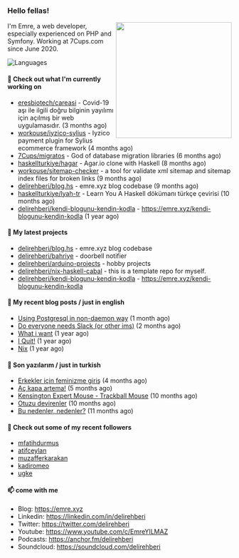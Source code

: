 <h3>Hello fellas!</h3>
 

<img align="right" src="https://media.giphy.com/media/ZE6HYckyroMWwSp11C/giphy-downsized.gif" width="260">

I'm Emre, a web developer, especially experienced on PHP and Symfony. Working at 7Cups.com since June 2020. 

![Languages](https://github-readme-stats.vercel.app/api/top-langs/?username=delirehberi&layout=compact)

#### 👷 Check out what I'm currently working on

- [eresbiotech/careasi](https://github.com/eresbiotech/careasi) - Covid-19 aşı ile ilgili doğru bilginin yayılımı için açılmış bir web uygulamasıdır. (3 months ago)
- [workouse/iyzico-sylius](https://github.com/workouse/iyzico-sylius) - Iyzico payment plugin for Sylius ecommerce framework (4 months ago)
- [7Cups/migratos](https://github.com/7Cups/migratos) - God of database migration libraries (6 months ago)
- [haskellturkiye/hagar](https://github.com/haskellturkiye/hagar) - Agar.io clone with Haskell (8 months ago)
- [workouse/sitemap-checker](https://github.com/workouse/sitemap-checker) - a tool for validate xml sitemap and sitemap index files for broken links (9 months ago)
- [delirehberi/blog.hs](https://github.com/delirehberi/blog.hs) - emre.xyz blog codebase  (9 months ago)
- [haskellturkiye/lyah-tr](https://github.com/haskellturkiye/lyah-tr) - Learn You A Haskell dökümanı türkçe çevirisi (10 months ago)
- [delirehberi/kendi-blogunu-kendin-kodla](https://github.com/delirehberi/kendi-blogunu-kendin-kodla) - https://emre.xyz/kendi-blogunu-kendin-kodla (1 year ago)

#### 🌱 My latest projects

- [delirehberi/blog.hs](https://github.com/delirehberi/blog.hs) - emre.xyz blog codebase 
- [delirehberi/bahriye](https://github.com/delirehberi/bahriye) - doorbell notifier
- [delirehberi/arduino-projects](https://github.com/delirehberi/arduino-projects) - hobby projects
- [delirehberi/nix-haskell-cabal](https://github.com/delirehberi/nix-haskell-cabal) - this is a template repo for myself.
- [delirehberi/kendi-blogunu-kendin-kodla](https://github.com/delirehberi/kendi-blogunu-kendin-kodla) - https://emre.xyz/kendi-blogunu-kendin-kodla

#### 📜 My recent blog posts / just in english

- [Using Postgresql in non-daemon way](https://emre.xyz/using-postgresql-in-non-daemon-way) (1 month ago)
- [Do everyone needs Slack (or other ims)](https://emre.xyz/do-everyone-needs-slack-or-other-ims) (2 months ago)
- [What i want](https://emre.xyz/what-i-want) (1 year ago)
- [I Quit!](https://emre.xyz/i-quit) (1 year ago)
- [Nix](https://emre.xyz/nix) (1 year ago)

#### 📜 Son yazılarım / just in turkish

- [Erkekler için feminizme giriş](https://emre.xyz/erkekler-icin-feminizme-giris) (4 months ago)
- [Aç kapa artema!](https://emre.xyz/ac-kapa-artema) (5 months ago)
- [Kensington Expert Mouse - Trackball Mouse](https://emre.xyz/kensington-expert-mouse-trackball-mouse) (10 months ago)
- [Otuzu devirenler](https://emre.xyz/otuzu-devirenler) (10 months ago)
- [Bu nedenler, nedenler?](https://emre.xyz/bu-nedenler-nedenler) (11 months ago)

#### 👯 Check out some of my recent followers

- [mfatihdurmus](https://github.com/mfatihdurmus)
- [atifceylan](https://github.com/atifceylan)
- [muzafferkarakan](https://github.com/muzafferkarakan)
- [kadiromeo](https://github.com/kadiromeo)
- [ugke](https://github.com/ugke)

#### 📫 come with me

- Blog: https://emre.xyz
- Linkedin: https://linkedin.com/in/delirehberi
- Twitter: https://twitter.com/delirehberi
- Youtube: https://www.youtube.com/c/EmreYILMAZ
- Podcasts: https://anchor.fm/delirehberi
- Soundcloud: https://soundcloud.com/delirehberi


